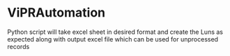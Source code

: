 # ViPRAutomation
Python script will take excel sheet in desired format and create the Luns as expected along with output excel file which can be used for unprocessed records


